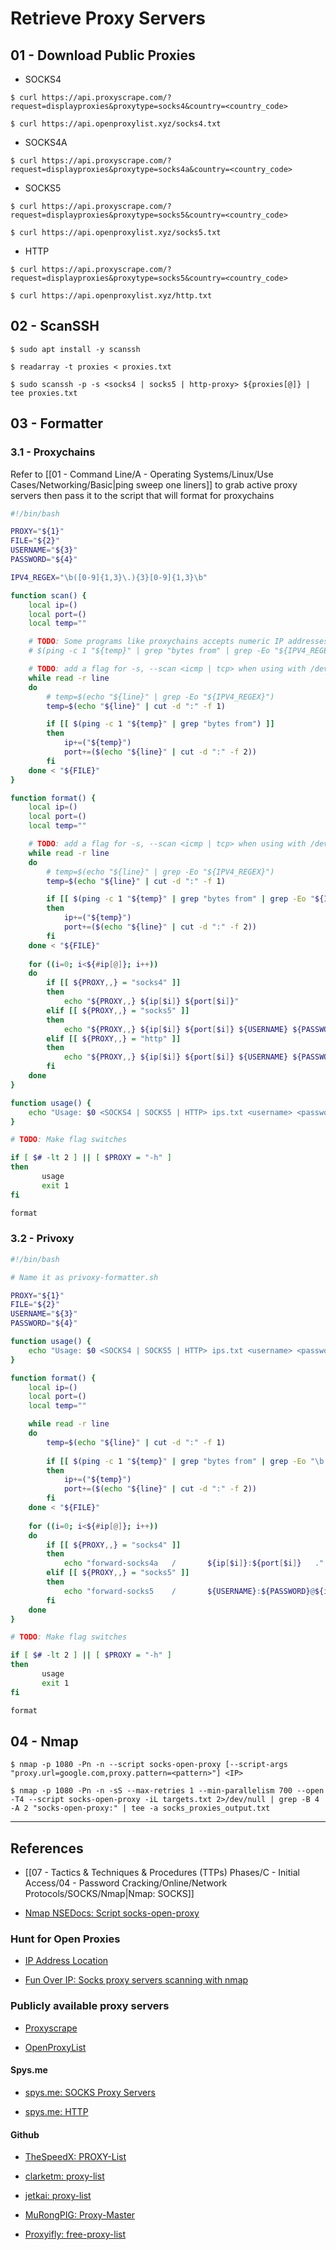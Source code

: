 # Retrieve Proxy Servers

## 01 - Download Public Proxies

- SOCKS4

```
$ curl https://api.proxyscrape.com/?request=displayproxies&proxytype=socks4&country=<country_code>

$ curl https://api.openproxylist.xyz/socks4.txt
```

- SOCKS4A

```
$ curl https://api.proxyscrape.com/?request=displayproxies&proxytype=socks4a&country=<country_code>
```

- SOCKS5

```
$ curl https://api.proxyscrape.com/?request=displayproxies&proxytype=socks5&country=<country_code>

$ curl https://api.openproxylist.xyz/socks5.txt
```

- HTTP

```
$ curl https://api.proxyscrape.com/?request=displayproxies&proxytype=socks5&country=<country_code>

$ curl https://api.openproxylist.xyz/http.txt
```

## 02 - ScanSSH

`$ sudo apt install -y scanssh`

```
$ readarray -t proxies < proxies.txt

$ sudo scanssh -p -s <socks4 | socks5 | http-proxy> ${proxies[@]} | tee proxies.txt
```

## 03 - Formatter

### 3.1 - Proxychains

Refer to [[01 - Command Line/A - Operating Systems/Linux/Use Cases/Networking/Basic|ping sweep one liners]] to grab active proxy servers then pass it to the script that will format for proxychains

```bash
#!/bin/bash

PROXY="${1}"
FILE="${2}"
USERNAME="${3}"
PASSWORD="${4}"

IPV4_REGEX="\b([0-9]{1,3}\.){3}[0-9]{1,3}\b"

function scan() {
	local ip=()
    local port=()
    local temp=""

	# TODO: Some programs like proxychains accepts numeric IP addresses except privoxy
	# $(ping -c 1 "${temp}" | grep "bytes from" | grep -Eo "${IPV4_REGEX}" | sort -u)

	# TODO: add a flag for -s, --scan <icmp | tcp> when using with /dev/tcp/<IP>/<PORT>
    while read -r line
    do
	    # temp=$(echo "${line}" | grep -Eo "${IPV4_REGEX}")
        temp=$(echo "${line}" | cut -d ":" -f 1)

        if [[ $(ping -c 1 "${temp}" | grep "bytes from") ]]
        then
            ip+=("${temp}")
            port+=($(echo "${line}" | cut -d ":" -f 2))
        fi
    done < "${FILE}"
}

function format() {
    local ip=()
    local port=()
    local temp=""

	# TODO: add a flag for -s, --scan <icmp | tcp> when using with /dev/tcp/<IP>/<PORT>
    while read -r line
    do
	    # temp=$(echo "${line}" | grep -Eo "${IPV4_REGEX}")
        temp=$(echo "${line}" | cut -d ":" -f 1)

        if [[ $(ping -c 1 "${temp}" | grep "bytes from" | grep -Eo "${IPV4_REGEX}" | sort -u) ]]
        then
            ip+=("${temp}")
            port+=($(echo "${line}" | cut -d ":" -f 2))
        fi
    done < "${FILE}"
    
    for ((i=0; i<${#ip[@]}; i++))
    do
        if [[ ${PROXY,,} = "socks4" ]]
        then
            echo "${PROXY,,} ${ip[$i]} ${port[$i]}"
        elif [[ ${PROXY,,} = "socks5" ]]
        then
            echo "${PROXY,,} ${ip[$i]} ${port[$i]} ${USERNAME} ${PASSWORD}"
        elif [[ ${PROXY,,} = "http" ]]
        then
            echo "${PROXY,,} ${ip[$i]} ${port[$i]} ${USERNAME} ${PASSWORD}"
        fi
    done
}

function usage() {
    echo "Usage: $0 <SOCKS4 | SOCKS5 | HTTP> ips.txt <username> <password>"
}

# TODO: Make flag switches

if [ $# -lt 2 ] || [ $PROXY = "-h" ]
then
       usage
       exit 1
fi

format
```

### 3.2 - Privoxy

```bash
#!/bin/bash

# Name it as privoxy-formatter.sh

PROXY="${1}"
FILE="${2}"
USERNAME="${3}"
PASSWORD="${4}"

function usage() {
    echo "Usage: $0 <SOCKS4 | SOCKS5 | HTTP> ips.txt <username> <password>"
}

function format() {
    local ip=()
    local port=()
    local temp=""

    while read -r line
    do
        temp=$(echo "${line}" | cut -d ":" -f 1)
        
        if [[ $(ping -c 1 "${temp}" | grep "bytes from" | grep -Eo "\b([0-9]{1,3}\.){3}[0-9]{1,3}\b") ]]
        then
            ip+=("${temp}")
            port+=($(echo "${line}" | cut -d ":" -f 2))
        fi
    done < "${FILE}"
    
    for ((i=0; i<${#ip[@]}; i++))
    do
        if [[ ${PROXY,,} = "socks4" ]]
        then
            echo "forward-socks4a   /       ${ip[$i]}:${port[$i]}   ."
        elif [[ ${PROXY,,} = "socks5" ]]
        then
            echo "forward-socks5    /       ${USERNAME}:${PASSWORD}@${ip[$i]}:${port[$i]}   ."
        fi
    done
}

# TODO: Make flag switches

if [ $# -lt 2 ] || [ $PROXY = "-h" ]
then
       usage
       exit 1
fi

format
```

## 04 - Nmap

```
$ nmap -p 1080 -Pn -n --script socks-open-proxy [--script-args "proxy.url=google.com,proxy.pattern=<pattern>"] <IP>

$ nmap -p 1080 -Pn -n -sS --max-retries 1 --min-parallelism 700 --open -T4 --script socks-open-proxy -iL targets.txt 2>/dev/null | grep -B 4 -A 2 "socks-open-proxy:" | tee -a socks_proxies_output.txt
```

---
## References

- [[07 - Tactics & Techniques & Procedures (TTPs) Phases/C - Initial Access/04 - Password Cracking/Online/Network Protocols/SOCKS/Nmap|Nmap: SOCKS]]

- [Nmap NSEDocs: Script socks-open-proxy](https://nmap.org/nsedoc/scripts/socks-open-proxy.html)

### Hunt for Open Proxies

- [IP Address Location](https://www.ipaddresslocation.org/cidr/ip-ranges.php)

- [Fun Over IP: Socks proxy servers scanning with nmap](https://funoverip.net/2010/11/socks-proxy-servers-scanning-with-nmap/)

### Publicly available proxy servers

- [Proxyscrape](https://api.proxyscrape.com)

- [OpenProxyList](https://api.openproxylist.xyz/)

#### Spys.me

- [spys.me: SOCKS Proxy Servers](https://spys.me/socks.txt)

- [spys.me: HTTP](https://spys.me/proxy.txt)

#### Github

- [TheSpeedX: PROXY-List](https://github.com/TheSpeedX/PROXY-List)

- [clarketm: proxy-list](https://github.com/clarketm/proxy-list)

- [jetkai: proxy-list](https://github.com/jetkai/proxy-list)

- [MuRongPIG: Proxy-Master](https://github.com/MuRongPIG/Proxy-Master)

- [Proxyifly: free-proxy-list](https://github.com/proxifly/free-proxy-list)